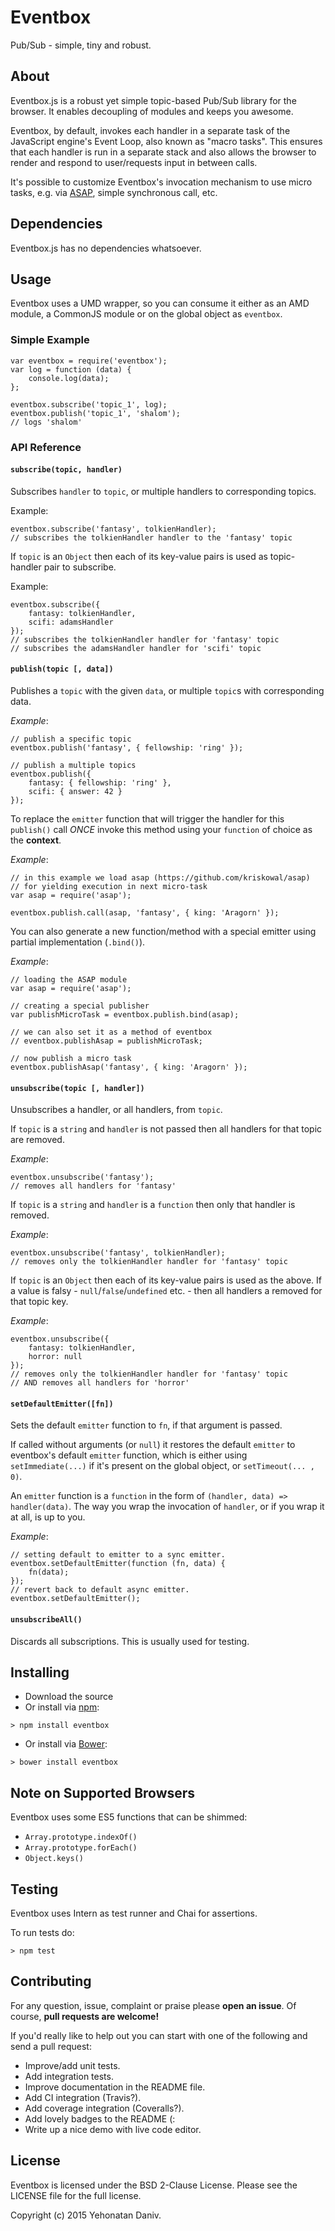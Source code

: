 Eventbox
========

Pub/Sub - simple, tiny and robust.

## About

Eventbox.js is a robust yet simple topic-based Pub/Sub library for the browser.
It enables decoupling of modules and keeps you awesome.

Eventbox, by default, invokes each handler in a separate task of the JavaScript engine's Event Loop,
also known as "macro tasks". This ensures that each handler is run in a separate stack and also
allows the browser to render and respond to user/requests input in between calls.

It's possible to customize Eventbox's invocation mechanism to use micro tasks,
e.g. via [ASAP](https://github.com/kriskowal/asap), simple synchronous call, etc.

## Dependencies

Eventbox.js has no dependencies whatsoever.


## Usage

Eventbox uses a UMD wrapper, so you can consume it either as an AMD module, a CommonJS module
or on the global object as `eventbox`.

### Simple Example

    var eventbox = require('eventbox');
    var log = function (data) {
        console.log(data);
    };

    eventbox.subscribe('topic_1', log);
    eventbox.publish('topic_1', 'shalom');
    // logs 'shalom'

### API Reference

#### `subscribe(topic, handler)`

Subscribes `handler` to `topic`, or multiple handlers to corresponding topics.

Example:

    eventbox.subscribe('fantasy', tolkienHandler);
    // subscribes the tolkienHandler handler to the 'fantasy' topic

If `topic` is an `Object` then each of its key-value pairs is used as topic-handler pair to subscribe.

Example:

    eventbox.subscribe({
        fantasy: tolkienHandler,
        scifi: adamsHandler
    });
    // subscribes the tolkienHandler handler for 'fantasy' topic
    // subscribes the adamsHandler handler for 'scifi' topic

#### `publish(topic [, data])`

Publishes a `topic` with the given `data`, or multiple `topic`s with corresponding data.

*Example*:

    // publish a specific topic
    eventbox.publish('fantasy', { fellowship: 'ring' });

    // publish a multiple topics
    eventbox.publish({
        fantasy: { fellowship: 'ring' },
        scifi: { answer: 42 }
    });

To replace the `emitter` function that will trigger the handler for this `publish()` call *ONCE*
invoke this method using your `function` of choice as the **context**.

*Example*:

    // in this example we load asap (https://github.com/kriskowal/asap)
    // for yielding execution in next micro-task
    var asap = require('asap');

    eventbox.publish.call(asap, 'fantasy', { king: 'Aragorn' });

You can also generate a new function/method with a special emitter using partial implementation (`.bind()`).

*Example*:

    // loading the ASAP module
    var asap = require('asap');

    // creating a special publisher
    var publishMicroTask = eventbox.publish.bind(asap);

    // we can also set it as a method of eventbox
    // eventbox.publishAsap = publishMicroTask;

    // now publish a micro task
    eventbox.publishAsap('fantasy', { king: 'Aragorn' });

#### `unsubscribe(topic [, handler])`

Unsubscribes a handler, or all handlers, from `topic`.

If `topic` is a `string` and `handler` is not passed then all handlers for that topic are removed.

*Example*:

    eventbox.unsubscribe('fantasy');
    // removes all handlers for 'fantasy'

If `topic` is a `string` and `handler` is a `function` then only that handler is removed.

*Example*:

    eventbox.unsubscribe('fantasy', tolkienHandler);
    // removes only the tolkienHandler handler for 'fantasy' topic

If `topic` is an `Object` then each of its key-value pairs is used as the above.
If a value is falsy - `null`/`false`/`undefined` etc. - then all handlers a removed for that topic key.

*Example*:

    eventbox.unsubscribe({
        fantasy: tolkienHandler,
        horror: null
    });
    // removes only the tolkienHandler handler for 'fantasy' topic
    // AND removes all handlers for 'horror'

#### `setDefaultEmitter([fn])`

Sets the default `emitter` function to `fn`, if that argument is passed.

If called without arguments (or `null`) it restores the default `emitter` to eventbox's default `emitter` function,
which is either using `setImmediate(...)` if it's present on the global object, or `setTimeout(... , 0)`.

An `emitter` function is a `function` in the form of `(handler, data) => handler(data)`. The way you wrap the
invocation of `handler`, or if you wrap it at all, is up to you.

*Example*:

    // setting default to emitter to a sync emitter.
    eventbox.setDefaultEmitter(function (fn, data) {
        fn(data);
    });
    // revert back to default async emitter.
    eventbox.setDefaultEmitter();

#### `unsubscribeAll()`

Discards all subscriptions. This is usually used for testing.

## Installing

* Download the source
* Or install via [npm](https://www.npmjs.com/):

```
> npm install eventbox
```

* Or install via [Bower](http://bower.io/):

```
> bower install eventbox
```

## Note on Supported Browsers

Eventbox uses some ES5 functions that can be shimmed:

* `Array.prototype.indexOf()`
* `Array.prototype.forEach()`
* `Object.keys()`

## Testing

Eventbox uses Intern as test runner and Chai for assertions.

To run tests do:

```
> npm test
```

## Contributing

For any question, issue, complaint or praise please **open an issue**. Of course, **pull requests are welcome!**

If you'd really like to help out you can start with one of the following and send a pull request:

* Improve/add unit tests.
* Add integration tests.
* Improve documentation in the README file.
* Add CI integration (Travis?).
* Add coverage integration (Coveralls?).
* Add lovely badges to the README (:
* Write up a nice demo with live code editor.

## License

Eventbox is licensed under the BSD 2-Clause License. Please see the LICENSE file for the full license.

Copyright (c) 2015 Yehonatan Daniv.
